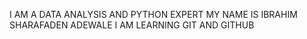 I AM A DATA ANALYSIS AND PYTHON EXPERT
MY NAME IS IBRAHIM SHARAFADEN ADEWALE
I AM LEARNING GIT AND GITHUB